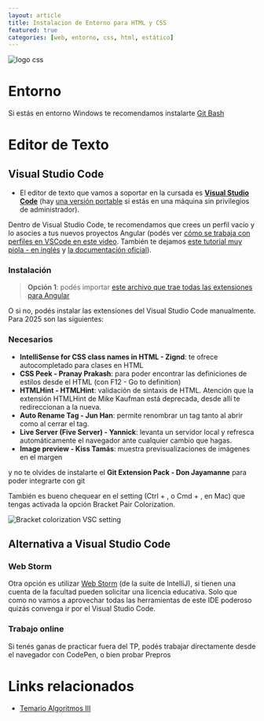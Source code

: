 ```yaml
---
layout: article
title: Instalacion de Entorno para HTML y CSS
featured: true
categories: [web, entorno, css, html, estático]
---
```


![logo css](/img/css-logo.png)

# Entorno

Si estás en entorno Windows te recomendamos instalarte [Git Bash](https://gitforwindows.org/)

# Editor de Texto

## Visual Studio Code

- El editor de texto que vamos a soportar en la cursada es [**Visual Studio Code**](https://code.visualstudio.com/) (hay [una versión portable](https://sourceforge.net/projects/vscode-portable/) si estás en una máquina sin privilegios de administrador).

Dentro de Visual Studio Code, te recomendamos que crees un perfil vacío y lo asocies a tus nuevos proyectos Angular (podés ver [cómo se trabaja con perfiles en VSCode en este video](https://www.youtube.com/watch?v=_2F2Zt-_tUA). También te dejamos [este tutorial muy piola - en inglés](https://www.youtube.com/watch?v=QjvvqR9KyVo) y [la documentación oficial](https://code.visualstudio.com/docs/editor/profiles)).

### Instalación 

> **Opción 1**: podés importar [este archivo que trae todas las extensiones para Angular](./css.code-profile)

O si no, podés instalar las extensiones del Visual Studio Code manualmente. Para 2025 son las siguientes:

### Necesarios ###

- **IntelliSense for CSS class names in HTML - Zignd**: te ofrece autocompletado para clases en HTML
- **CSS Peek - Pranay Prakash**: para poder encontrar las definiciones de estilos desde el HTML (con F12 - Go to definition)
- **HTMLHint - HTMLHint**: validación de sintaxis de HTML. Atención que la extensión HTMLHint de Mike Kaufman está deprecada, desde allí te redireccionan a la nueva.
- **Auto Rename Tag - Jun Han**: permite renombrar un tag tanto al abrir como al cerrar el tag.
- **Live Server (Five Server) - Yannick**: levanta un servidor local y refresca automáticamente el navegador ante cualquier cambio que hagas.
- **Image preview - Kiss Tamás**: muestra previsualizaciones de imágenes en el margen

y no te olvides de instalarte el **Git Extension Pack - Don Jayamanne** para poder integrarte con git

También es bueno chequear en el setting (Ctrl + , o Cmd + , en Mac) que tengas activada la opción Bracket Pair Colorization.

![Bracket colorization VSC setting](/img/bracket-colorization.png)

## Alternativa a Visual Studio Code

### Web Storm

Otra opción es utilizar [Web Storm](https://www.jetbrains.com/webstorm/) (de la suite de IntelliJ), si tienen una cuenta de la facultad pueden solicitar una licencia educativa. Solo que como no vamos a aprovechar todas las herramientas de este IDE poderoso quizás convenga ir por el Visual Studio Code.

### Trabajo online

Si tenés ganas de practicar fuera del TP, podés trabajar directamente desde el navegador con CodePen, o bien probar Prepros

# Links relacionados

- [Temario Algoritmos III](algo3-temario.html)